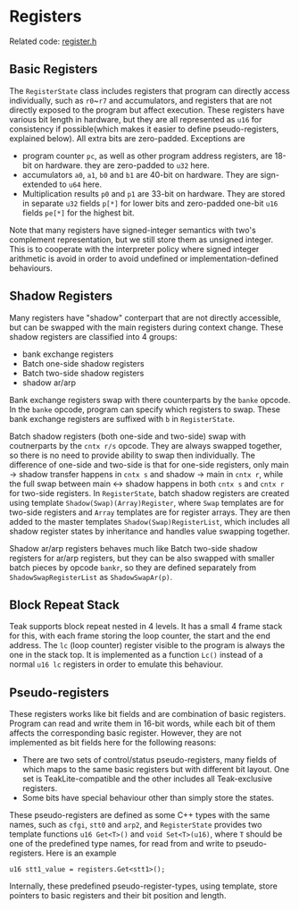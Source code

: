 # Registers

Related code: [register.h](register.h)

## Basic Registers

The `RegisterState` class includes registers that program can directly access individually, such as `r0`~`r7` and accumulators, and registers that are not directly exposed to the program but affect execution. These registers have various bit length in hardware, but they are all represented as `u16` for consistency if possible(which makes it easier to define pseudo-registers, explained below). All extra bits are zero-padded. Exceptions are
 - program counter `pc`, as well as other program address registers, are 18-bit on hardware. they are zero-padded to `u32` here.
 - accumulators `a0`, `a1`, `b0` and `b1` are 40-bit on hardware. They are sign-extended to `u64` here.
 - Multiplication results `p0` and `p1` are 33-bit on hardware. They are stored in separate `u32` fields `p[*]` for lower bits and zero-padded one-bit `u16` fields `pe[*]` for the highest bit.

Note that many registers have signed-integer semantics with two's complement representation, but we still store them as unsigned integer. This is to cooperate with the interpreter policy where signed integer arithmetic is avoid in order to avoid undefined or implementation-defined behaviours.


## Shadow Registers

Many registers have "shadow" conterpart that are not directly accessible, but can be swapped with the main registers during context change. These shadow registers are classified into 4 groups:
 - bank exchange registers
 - Batch one-side shadow registers
 - Batch two-side shadow registers
 - shadow ar/arp

Bank exchange registers swap with there counterparts by the `banke` opcode. In the `banke` opcode, program can specify which registers to swap. These bank exchange registers are suffixed with `b` in `RegisterState`.

Batch shadow registers (both one-side and two-side) swap with coutnerparts by the `cntx r/s` opcode. They are always swapped together, so there is no need to provide ability to swap then individually. The difference of one-side and two-side is that for one-side registers, only main -> shadow transfer happens in `cntx s` and shadow -> main in `cntx r`, while the full swap between main <-> shadow happens in both `cntx s` and `cntx r` for two-side registers. In `RegisterState`, batch shadow registers are created using template `Shadow(Swap)(Array)Register`, where `Swap` templates are for two-side registers and `Array` templates are for register arrays. They are then added to the master templates `Shadow(Swap)RegisterList`, which includes all shadow register states by inheritance and handles value swapping together.

Shadow ar/arp registers behaves much like Batch two-side shadow registers for ar/arp registers, but they can be also swapped with smaller batch pieces by opcode `bankr`, so they are defined separately from `ShadowSwapRegisterList` as `ShadowSwapAr(p)`.

## Block Repeat Stack

Teak supports block repeat nested in 4 levels. It has a small 4 frame stack for this, with each frame storing the loop counter, the start and the end address. The `lc` (loop counter) register visible to the program is always the one in the stack top. It is implemented as a function `Lc()` instead of a normal `u16 lc` registers in order to emulate this behaviour.

## Pseudo-registers

These registers works like bit fields and are combination of basic registers. Program can read and write them in 16-bit words, while each bit of them affects the corresponding basic register. However, they are not implemented as bit fields here for the following reasons:
 - There are two sets of control/status pseudo-registers, many fields of which maps to the same basic registers but with different bit layout. One set is TeakLite-compatible and the other includes all Teak-exclusive registers.
 - Some bits have special behaviour other than simply store the states.


These pseudo-registers are defined as some C++ types with the same names, such as `cfgi`, `stt0` and `arp2`, and `RegisterState` provides two template functions `u16 Get<T>()` and `void Set<T>(u16)`, where `T` should be one of the predefined type names, for read from and write to pseudo-registers. Here is an example
```
u16 stt1_value = registers.Get<stt1>();
```
Internally, these predefined pseudo-register-types, using template, store pointers to basic registers and their bit position and length.
